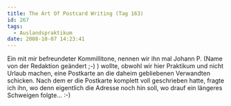 ```yaml
---
title: The Art Of Postcard Writing (Tag 163)
id: 267
tags:
  - Auslandspraktikum
date: 2008-10-07 14:23:41
---
```


Ein mit mir befreundeter Kommillitone, nennen wir ihn mal Johann P. (Name von der Redaktion geändert ;-) ) wollte, obwohl wir hier Praktikum und nicht Urlaub machen, eine Postkarte an die daheim gebliebenen Verwandten schicken. Nach dem er die Postkarte komplett voll geschrieben hatte, fragte ich ihn, wo denn eigentlich die Adresse noch hin soll, wo drauf ein längeres Schweigen folgte... :-)